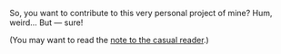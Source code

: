 So, you want to contribute to this very personal project of mine?
Hum, weird&hellip;
But&nbsp;&mdash;&nbsp;sure!

(You may want to read the [note to the casual reader](https://tripu.github.io/Vita/intro#2-note-to-the-casual-reader).)
